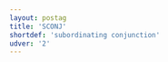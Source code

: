 ```yaml
---
layout: postag
title: 'SCONJ'
shortdef: 'subordinating conjunction'
udver: '2'
---
```

<!-- Interlanguage links updated St lis 3 20:58:14 CET 2021 -->
